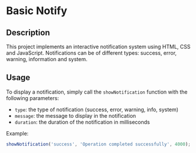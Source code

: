 # Basic Notify

## Description
This project implements an interactive notification system using HTML, CSS and JavaScript. Notifications can be of different types: success, error, warning, information and system.

## Usage
To display a notification, simply call the `showNotification` function with the following parameters:
- `type`: the type of notification (success, error, warning, info, system)
- `message`: the message to display in the notification
- `duration`: the duration of the notification in milliseconds

Example:
```javascript
showNotification('success', 'Operation completed successfully', 4000);
